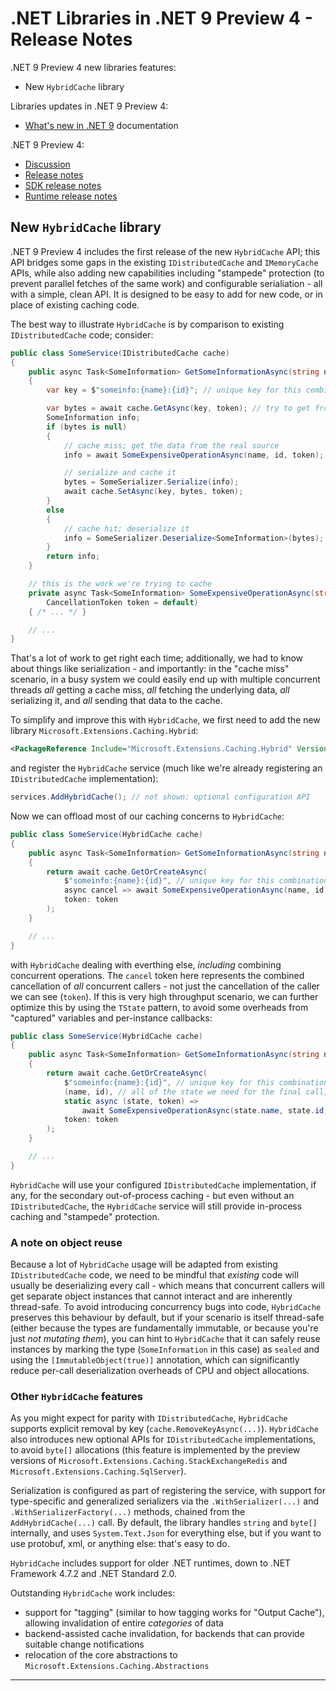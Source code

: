 # .NET Libraries in .NET 9 Preview 4 - Release Notes

.NET 9 Preview 4 new libraries features:

- New `HybridCache` library

Libraries updates in .NET 9 Preview 4:

- [What's new in .NET 9](https://learn.microsoft.com/dotnet/core/whats-new/dotnet-9/overview) documentation

.NET 9 Preview 4:

- [Discussion](https://aka.ms/dotnet/9/preview4)
- [Release notes](./README.md)
- [SDK release notes](./sdk.md)
- [Runtime release notes](./runtime.md)

## New `HybridCache` library

.NET 9 Preview 4 includes the first release of the new `HybridCache` API; this API bridges some gaps in the existing `IDistributedCache` and `IMemoryCache` APIs, while also adding new capabilities
including "stampede" protection (to prevent parallel fetches of the same work) and configurable serialiation - all with a simple, clean API.
It is designed to be easy to add for new code, or in place of existing caching code.

The best way to illustrate `HybridCache` is by comparison to existing `IDistributedCache` code; consider:

``` c#
public class SomeService(IDistributedCache cache)
{
    public async Task<SomeInformation> GetSomeInformationAsync(string name, int id, CancellationToken token = default)
    {
        var key = $"someinfo:{name}:{id}"; // unique key for this combination

        var bytes = await cache.GetAsync(key, token); // try to get from cache
        SomeInformation info;
        if (bytes is null)
        {
            // cache miss; get the data from the real source
            info = await SomeExpensiveOperationAsync(name, id, token);

            // serialize and cache it
            bytes = SomeSerializer.Serialize(info);
            await cache.SetAsync(key, bytes, token);
        }
        else
        {
            // cache hit; deserialize it
            info = SomeSerializer.Deserialize<SomeInformation>(bytes);
        }
        return info;
    }

    // this is the work we're trying to cache
    private async Task<SomeInformation> SomeExpensiveOperationAsync(string name, int id,
        CancellationToken token = default)
    { /* ... */ }

    // ...
}
```

That's a lot of work to get right each time; additionally, we had to know about things like serialization - and importantly: in the "cache miss" scenario, in a busy system
we could easily end up with multiple concurrent threads *all* getting a cache miss, *all* fetching the underlying data, *all* serializing it, and *all* sending that data
to the cache.

To simplify and improve this with `HybridCache`, we first need to add the new library `Microsoft.Extensions.Caching.Hybrid`:

``` xml
<PackageReference Include="Microsoft.Extensions.Caching.Hybrid" Version="..." />
```

and register the `HybridCache` service (much like we're already registering an `IDistributedCache` implementation):

``` c#
services.AddHybridCache(); // not shown: optional configuration API
```

Now we can offload most of our caching concerns to `HybridCache`:

``` c#
public class SomeService(HybridCache cache)
{
    public async Task<SomeInformation> GetSomeInformationAsync(string name, int id, CancellationToken token = default)
    {
        return await cache.GetOrCreateAsync(
            $"someinfo:{name}:{id}", // unique key for this combination
            async cancel => await SomeExpensiveOperationAsync(name, id, cancel),
            token: token
        );
    }

    // ...
}
```

with `HybridCache` dealing with everthing else, *including* combining concurrent operations. The `cancel` token here represents the combined cancellation
of *all* concurrent callers - not just the cancellation of the caller we can see (`token`). If this is very high throughput scenario, we can further
optimize this by using the `TState` pattern, to avoid some overheads from "captured" variables and per-instance callbacks:

``` c#
public class SomeService(HybridCache cache)
{
    public async Task<SomeInformation> GetSomeInformationAsync(string name, int id, CancellationToken token = default)
    {
        return await cache.GetOrCreateAsync(
            $"someinfo:{name}:{id}", // unique key for this combination
            (name, id), // all of the state we need for the final call, if needed
            static async (state, token) =>
                await SomeExpensiveOperationAsync(state.name, state.id, token),
            token: token
        );
    }

    // ...
}
```

`HybridCache` will use your configured `IDistributedCache` implementation, if any, for the secondary out-of-process caching - but even without
an `IDistributedCache`, the `HybridCache` service will still provide in-process caching and "stampede" protection.

### A note on object reuse

Because a lot of `HybridCache` usage will be adapted from existing `IDistributedCache` code, we need to be mindful that *existing* code will usually
be deserializing every call - which means that concurrent callers will get separate object instances that cannot interact and are inherently
thread-safe. To avoid introducing concurrency bugs into code, `HybridCache` preserves this behaviour by default, but if your scenario is itself
thread-safe (either because the types are fundamentally immutable, or because you're just *not mutating them*), you can hint to `HybridCache`
that it can safely reuse instances by marking the type (`SomeInformation` in this case) as `sealed` and using the `[ImmutableObject(true)]` annotation,
which can significantly reduce per-call deserialization overheads of CPU and object allocations.

### Other `HybridCache` features

As you might expect for parity with `IDistributedCache`, `HybridCache` supports explicit removal by key (`cache.RemoveKeyAsync(...)`). `HybridCache`
also introduces new optional APIs for `IDistributedCache` implementations, to avoid `byte[]` allocations (this feature is implemented
by the preview versions of `Microsoft.Extensions.Caching.StackExchangeRedis` and `Microsoft.Extensions.Caching.SqlServer`).

Serialization is configured as part of registering the service, with support for type-specific and generalized serializers via the
`.WithSerializer(...)` and `.WithSerializerFactory(...)` methods, chained from the `AddHybridCache(...)` call. By default, the library
handles `string` and `byte[]` internally, and uses `System.Text.Json` for everything else, but if you want to use protobuf, xml, or anything
else: that's easy to do.

`HybridCache` includes support for older .NET runtimes, down to .NET Framework 4.7.2 and .NET Standard 2.0.

Outstanding `HybridCache` work includes:

- support for "tagging" (similar to how tagging works for "Output Cache"), allowing invalidation of entire *categories* of data
- backend-assisted cache invalidation, for backends that can provide suitable change notifications
- relocation of the core abstractions to `Microsoft.Extensions.Caching.Abstractions`

---